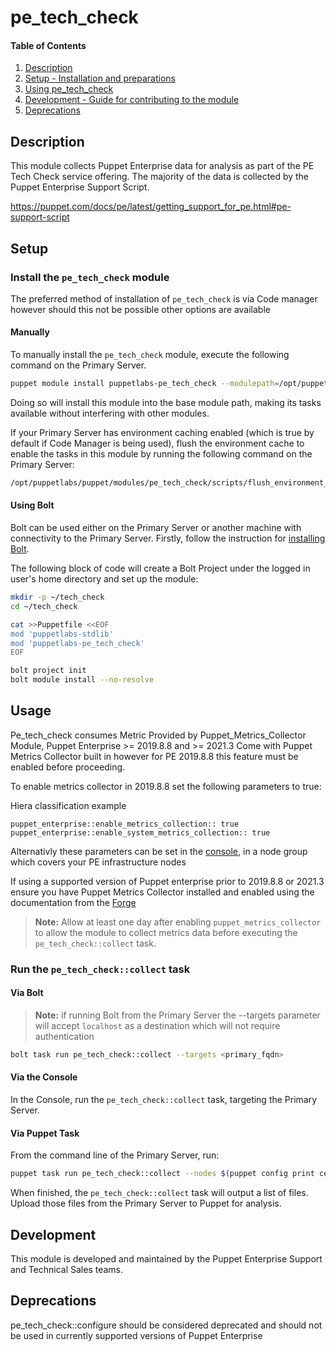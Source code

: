 # pe_tech_check

<!-- markdownlint-disable MD001 -->

#### Table of Contents

1. [Description](#description)
2. [Setup - Installation and preparations](#setup)
3. [Using pe_tech_check](#usage)
4. [Development - Guide for contributing to the module](#development)
5. [Deprecations](#deprecations)

## Description

This module collects Puppet Enterprise data for analysis as part of the PE Tech Check service offering.
The majority of the data is collected by the Puppet Enterprise Support Script.

https://puppet.com/docs/pe/latest/getting_support_for_pe.html#pe-support-script

## Setup

### Install the `pe_tech_check` module


The preferred method of installation of `pe_tech_check` is via Code manager however should this not be possible other options are available

#### Manually

To manually install the `pe_tech_check` module, execute the following command on the Primary Server.

```bash
puppet module install puppetlabs-pe_tech_check --modulepath=/opt/puppetlabs/puppet/modules
```

Doing so will install this module into the base module path, making its tasks available without interfering with other modules.

If your Primary Server has environment caching enabled (which is true by default if Code Manager is being used), flush the environment cache to enable the tasks in this module by running the following command on the Primary Server:

```bash
/opt/puppetlabs/puppet/modules/pe_tech_check/scripts/flush_environment_cache.sh
```




#### Using Bolt

Bolt can be used either on the Primary Server  or another machine with connectivity to the Primary Server. Firstly, follow the instruction for [installing Bolt](https://puppet.com/docs/bolt/latest/bolt_installing.html).

The following block of code will create a Bolt Project under the logged in user's home directory and set up the module:

```bash
mkdir -p ~/tech_check
cd ~/tech_check

cat >>Puppetfile <<EOF
mod 'puppetlabs-stdlib'
mod 'puppetlabs-pe_tech_check'
EOF

bolt project init
bolt module install --no-resolve
```


## Usage

Pe_tech_check consumes Metric Provided by Puppet_Metrics_Collector Module, Puppet Enterprise  >= 2019.8.8 and >= 2021.3 Come with Puppet Metrics Collector built in however for PE 2019.8.8 this feature must be enabled before proceeding.

To enable metrics collector in 2019.8.8 set the following parameters to true:

Hiera classification example 

```
puppet_enterprise::enable_metrics_collection:: true
puppet_enterprise::enable_system_metrics_collection:: true

```

Alternativly these parameters can be set in the [console](https://puppet.com/docs/pe/2021.3/grouping_and_classifying_nodes.html), in a node group which covers your PE infrastructure nodes


If using a supported version of Puppet enterprise prior to 2019.8.8 or 2021.3 ensure you have Puppet Metrics Collector installed and enabled using the documentation from the [Forge](https://forge.puppet.com/modules/puppetlabs/puppet_metrics_collector) 

> **Note:** Allow at least one day after enabling  `puppet_metrics_collector` to allow the  module to collect metrics data before executing the `pe_tech_check::collect` task.


### Run the `pe_tech_check::collect` task

#### Via Bolt

> **Note:** if running Bolt from the Primary Server the --targets parameter will accept `localhost` as a destination which will not require authentication

```bash
bolt task run pe_tech_check::collect --targets <primary_fqdn>
```


#### Via the Console

In the Console, run the `pe_tech_check::collect` task, targeting the Primary Server.

#### Via Puppet Task

From the command line of the Primary Server, run:

```bash
puppet task run pe_tech_check::collect --nodes $(puppet config print certname)
```

When finished, the `pe_tech_check::collect` task will output a list of files.
Upload those files from the Primary Server to Puppet for analysis.

## Development

This module is developed and maintained by the Puppet Enterprise Support and Technical Sales teams.


## Deprecations

pe_tech_check::configure should be considered deprecated and should not be used in currently supported versions of Puppet Enterprise
